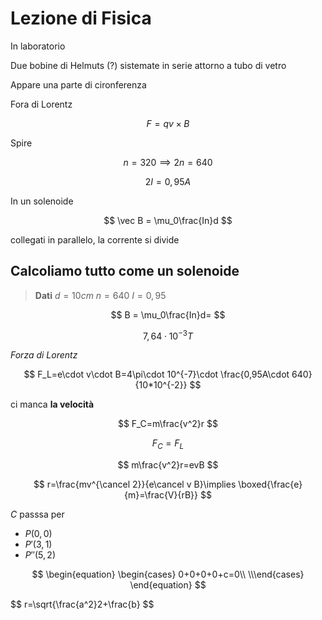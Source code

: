 # Lezione di Fisica

In laboratorio

Due bobine di Helmuts (?) sistemate in serie attorno a tubo di vetro

Appare una parte di cironferenza

Fora di Lorentz 

$$
F=qv\times B
$$

Spire

$$
n = 320\implies 2n = 640
$$


$$
2I=0,95A
$$

In un solenoide

$$
\vec B = \mu_0\frac{In}d
$$


collegati in parallelo, la corrente si divide

## Calcoliamo tutto come un solenoide

> **Dati**
> $d=10cm$
> $n = 640$
> $I=0,95$


$$
B = \mu_0\frac{In}d=
$$


$$
7,64\cdot 10^{-3}T
$$


_Forza di Lorentz_

$$
F_L=e\cdot v\cdot B=4\pi\cdot 10^{-7}\cdot \frac{0,95A\cdot 640}{10*10^{-2}}
$$

ci manca **la velocità**


$$
F_C=m\frac{v^2}r
$$


$$
F_C=F_L
$$

$$
m\frac{v^2}r=evB
$$

$$
r=\frac{mv^{\cancel 2}}{e\cancel v B}\implies \boxed{\frac{e}{m}=\frac{V}{rB}}
$$


$C$ passsa per
* $P(0,0)$
* $P'(3,1)$
* $P''(5,2)$



$$
\begin{equation} \begin{cases} 
0+0+0+0+c=0\\
\\\end{cases} \end{equation}
$$

$$
r=\sqrt{\frac{a^2}2+\frac{b}
$$
<!--stackedit_data:
eyJoaXN0b3J5IjpbOTM4ODk0Nzg2LDE3NjMzODk0OV19
-->